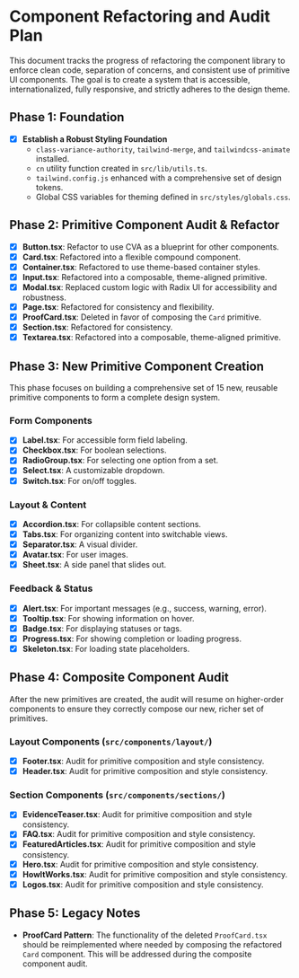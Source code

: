 # Component Refactoring and Audit Plan

This document tracks the progress of refactoring the component library to enforce clean code, separation of concerns, and consistent use of primitive UI components. The goal is to create a system that is accessible, internationalized, fully responsive, and strictly adheres to the design theme.

## Phase 1: Foundation

- [x] **Establish a Robust Styling Foundation**
  - `class-variance-authority`, `tailwind-merge`, and `tailwindcss-animate` installed.
  - `cn` utility function created in `src/lib/utils.ts`.
  - `tailwind.config.js` enhanced with a comprehensive set of design tokens.
  - Global CSS variables for theming defined in `src/styles/globals.css`.

## Phase 2: Primitive Component Audit & Refactor

- [x] **Button.tsx**: Refactor to use CVA as a blueprint for other components.
- [x] **Card.tsx**: Refactored into a flexible compound component.
- [x] **Container.tsx**: Refactored to use theme-based container styles.
- [x] **Input.tsx**: Refactored into a composable, theme-aligned primitive.
- [x] **Modal.tsx**: Replaced custom logic with Radix UI for accessibility and robustness.
- [x] **Page.tsx**: Refactored for consistency and flexibility.
- [x] **ProofCard.tsx**: Deleted in favor of composing the `Card` primitive.
- [x] **Section.tsx**: Refactored for consistency.
- [x] **Textarea.tsx**: Refactored into a composable, theme-aligned primitive.

## Phase 3: New Primitive Component Creation

This phase focuses on building a comprehensive set of 15 new, reusable primitive components to form a complete design system.

### Form Components
- [x] **Label.tsx**: For accessible form field labeling.
- [x] **Checkbox.tsx**: For boolean selections.
- [x] **RadioGroup.tsx**: For selecting one option from a set.
- [x] **Select.tsx**: A customizable dropdown.
- [x] **Switch.tsx**: For on/off toggles.

### Layout & Content
- [x] **Accordion.tsx**: For collapsible content sections.
- [x] **Tabs.tsx**: For organizing content into switchable views.
- [x] **Separator.tsx**: A visual divider.
- [x] **Avatar.tsx**: For user images.
- [x] **Sheet.tsx**: A side panel that slides out.

### Feedback & Status
- [x] **Alert.tsx**: For important messages (e.g., success, warning, error).
- [x] **Tooltip.tsx**: For showing information on hover.
- [x] **Badge.tsx**: For displaying statuses or tags.
- [x] **Progress.tsx**: For showing completion or loading progress.
- [x] **Skeleton.tsx**: For loading state placeholders.

## Phase 4: Composite Component Audit

After the new primitives are created, the audit will resume on higher-order components to ensure they correctly compose our new, richer set of primitives.

### Layout Components (`src/components/layout/`)
- [x] **Footer.tsx**: Audit for primitive composition and style consistency.
- [x] **Header.tsx**: Audit for primitive composition and style consistency.

### Section Components (`src/components/sections/`)
- [x] **EvidenceTeaser.tsx**: Audit for primitive composition and style consistency.
- [x] **FAQ.tsx**: Audit for primitive composition and style consistency.
- [x] **FeaturedArticles.tsx**: Audit for primitive composition and style consistency.
- [x] **Hero.tsx**: Audit for primitive composition and style consistency.
- [x] **HowItWorks.tsx**: Audit for primitive composition and style consistency.
- [x] **Logos.tsx**: Audit for primitive composition and style consistency.

## Phase 5: Legacy Notes

- **ProofCard Pattern**: The functionality of the deleted `ProofCard.tsx` should be reimplemented where needed by composing the refactored `Card` component. This will be addressed during the composite component audit.